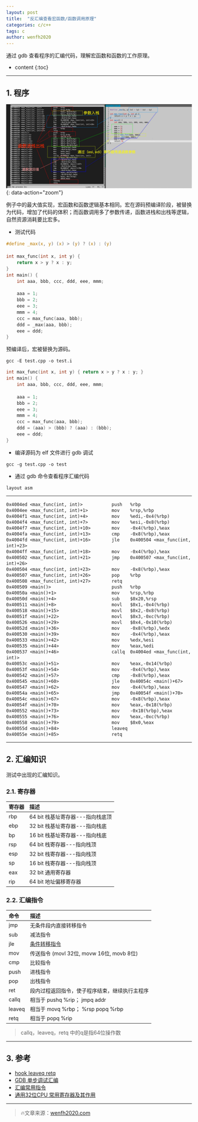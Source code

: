 ```yaml
---
layout: post
title:  "反汇编查看宏函数/函数调用原理"
categories: c/c++
tags: c
author: wenfh2020
---
```


通过 gdb 查看程序的汇编代码，理解宏函数和函数的工作原理。



* content
{:toc}

---

## 1. 程序

![源码反汇编](/images/2020-02-20-15-05-17.png){: data-action="zoom"}

例子中的最大值实现，宏函数和函数逻辑基本相同。宏在源码预编译阶段，被替换为代码，增加了代码的体积；而函数调用多了参数传递，函数进栈和出栈等逻辑，自然资源消耗要比宏多。

* 测试代码

```c
#define _max(x, y) (x) > (y) ? (x) : (y)

int max_func(int x, int y) {
    return x > y ? x : y;
}
int main() {
    int aaa, bbb, ccc, ddd, eee, mmm;

    aaa = 1;
    bbb = 2;
    eee = 3;
    mmm = 4;
    ccc = max_func(aaa, bbb);
    ddd = _max(aaa, bbb);
    eee = ddd;
}
```

预编译后，宏被替换为源码。

```shell
gcc -E test.cpp -o test.i
```

```c
int max_func(int x, int y) { return x > y ? x : y; }
int main() {
    int aaa, bbb, ccc, ddd, eee, mmm;

    aaa = 1;
    bbb = 2;
    eee = 3;
    mmm = 4;
    ccc = max_func(aaa, bbb);
    ddd = (aaa) > (bbb) ? (aaa) : (bbb);
    eee = ddd;
}

```

* 编译源码为 elf 文件进行 gdb 调试

```shell
gcc -g test.cpp -o test
```

* 通过 gdb 命令查看程序汇编代码

```shell
layout asm
```
---

```shell
0x4004ed <max_func(int, int)>           push   %rbp
0x4004ee <max_func(int, int)+1>         mov    %rsp,%rbp
0x4004f1 <max_func(int, int)+4>         mov    %edi,-0x4(%rbp)
0x4004f4 <max_func(int, int)+7>         mov    %esi,-0x8(%rbp)
0x4004f7 <max_func(int, int)+10>        mov    -0x4(%rbp),%eax
0x4004fa <max_func(int, int)+13>        cmp    -0x8(%rbp),%eax
0x4004fd <max_func(int, int)+16>        jle    0x400504 <max_func(int, int)+23>
0x4004ff <max_func(int, int)+18>        mov    -0x4(%rbp),%eax
0x400502 <max_func(int, int)+21>        jmp    0x400507 <max_func(int, int)+26>
0x400504 <max_func(int, int)+23>        mov    -0x8(%rbp),%eax
0x400507 <max_func(int, int)+26>        pop    %rbp
0x400508 <max_func(int, int)+27>        retq
0x400509 <main()>                       push   %rbp
0x40050a <main()+1>                     mov    %rsp,%rbp
0x40050d <main()+4>                     sub    $0x20,%rsp
0x400511 <main()+8>                     movl   $0x1,-0x4(%rbp)
0x400518 <main()+15>                    movl   $0x2,-0x8(%rbp)
0x40051f <main()+22>                    movl   $0x3,-0xc(%rbp)
0x400526 <main()+29>                    movl   $0x4,-0x10(%rbp)
0x40052d <main()+36>                    mov    -0x8(%rbp),%edx
0x400530 <main()+39>                    mov    -0x4(%rbp),%eax
0x400533 <main()+42>                    mov    %edx,%esi
0x400535 <main()+44>                    mov    %eax,%edi
0x400537 <main()+46>                    callq  0x4004ed <max_func(int, int)>
0x40053c <main()+51>                    mov    %eax,-0x14(%rbp)
0x40053f <main()+54>                    mov    -0x4(%rbp),%eax
0x400542 <main()+57>                    cmp    -0x8(%rbp),%eax
0x400545 <main()+60>                    jle    0x40054c <main()+67>
0x400547 <main()+62>                    mov    -0x4(%rbp),%eax
0x40054a <main()+65>                    jmp    0x40054f <main()+70>
0x40054c <main()+67>                    mov    -0x8(%rbp),%eax
0x40054f <main()+70>                    mov    %eax,-0x18(%rbp)
0x400552 <main()+73>                    mov    -0x18(%rbp),%eax
0x400555 <main()+76>                    mov    %eax,-0xc(%rbp)
0x400558 <main()+79>                    mov    $0x0,%eax
0x40055d <main()+84>                    leaveq
0x40055e <main()+85>                    retq
```

---

## 2. 汇编知识

测试中出现的汇编知识。

### 2.1. 寄存器

| 寄存器 | 描述                             |
| :----- | :------------------------------- |
| rbp    | 64 bit 栈基址寄存器---指向栈底顶 |
| ebp    | 32 bit 栈基址寄存器---指向栈底   |
| bp     | 16 bit 栈基址寄存器---指向栈底   |
| rsp    | 64 bit 栈寄存器---指向栈顶       |
| esp    | 32 bit 栈寄存器---指向栈顶       |
| sp     | 16 bit 栈寄存器---指向栈顶       |
| eax    | 32 bit 通用寄存器                |
| rip    | 64 bit 地址偏移寄存器            |

### 2.2. 汇编指令

| 命令   | 描述                                                             |
| :----- | :--------------------------------------------------------------- |
| jmp    | 无条件段内直接转移指令                                           |
| sub    | 减法指令                                                         |
| jle    | [条件转移指令](https://zhidao.baidu.com/question/284101534.html) |
| mov    | 传送指令  (movl 32位, movw 16位, movb 8位)                       |
| cmp    | 比较指令                                                         |
| push   | 进栈指令                                                         |
| pop    | 出栈指令                                                         |
| ret    | 段内过程返回指令，使子程序结束，继续执行主程序                   |
| callq  | 相当于 pushq %rip；   jmpq addr                                  |
| leaveq | 相当于 movq %rbp；    %rsp popq %rbp                             |
| retq   | 相当于 popq %rip                                                 |

> callq，leaveq，retq 中的q是指64位操作数

---

## 3. 参考

* [hook leaveq retq](https://blog.csdn.net/linuxheik/article/details/49277041?t=1488286725179)
* [GDB 单步调试汇编](https://github.com/zhangyachen/zhangyachen.github.io/issues/134)
* [汇编常用指令](https://blog.csdn.net/qq_36982160/article/details/82950848)
* [通用32位CPU 常用寄存器及其作用](https://www.cnblogs.com/daryl-blog/p/11369588.html)

---

> 🔥文章来源：[wenfh2020.com](https://wenfh2020.com/)
